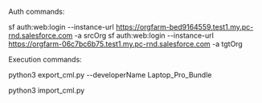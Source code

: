 Auth commands:

sf auth:web:login --instance-url https://orgfarm-bed9164559.test1.my.pc-rnd.salesforce.com -a srcOrg
sf auth:web:login --instance-url https://orgfarm-06c7bc6b75.test1.my.pc-rnd.salesforce.com -a tgtOrg


Execution commands:

python3 export_cml.py --developerName Laptop_Pro_Bundle

python3 import_cml.py
